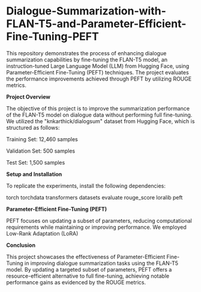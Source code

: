 # Dialogue-Summarization-with-FLAN-T5-and-Parameter-Efficient-Fine-Tuning-PEFT

This repository demonstrates the process of enhancing dialogue summarization capabilities by fine-tuning the FLAN-T5 model, an instruction-tuned Large Language Model (LLM) from Hugging Face, using Parameter-Efficient Fine-Tuning (PEFT) techniques. The project evaluates the performance improvements achieved through PEFT by utilizing ROUGE metrics.

**Project Overview**

The objective of this project is to improve the summarization performance of the FLAN-T5 model on dialogue data without performing full fine-tuning. We utilized the "knkarthick/dialogsum" dataset from Hugging Face, which is structured as follows:

Training Set: 12,460 samples

Validation Set: 500 samples

Test Set: 1,500 samples

**Setup and Installation**

To replicate the experiments, install the following dependencies:

torch torchdata transformers datasets evaluate rouge_score loralib peft

**Parameter-Efficient Fine-Tuning (PEFT)**

PEFT focuses on updating a subset of parameters, reducing computational requirements while maintaining or improving performance. We employed Low-Rank Adaptation (LoRA) 

**Conclusion**

This project showcases the effectiveness of Parameter-Efficient Fine-Tuning in improving dialogue summarization tasks using the FLAN-T5 model. By updating a targeted subset of parameters, PEFT offers a resource-efficient alternative to full fine-tuning, achieving notable performance gains as evidenced by the ROUGE metrics.
